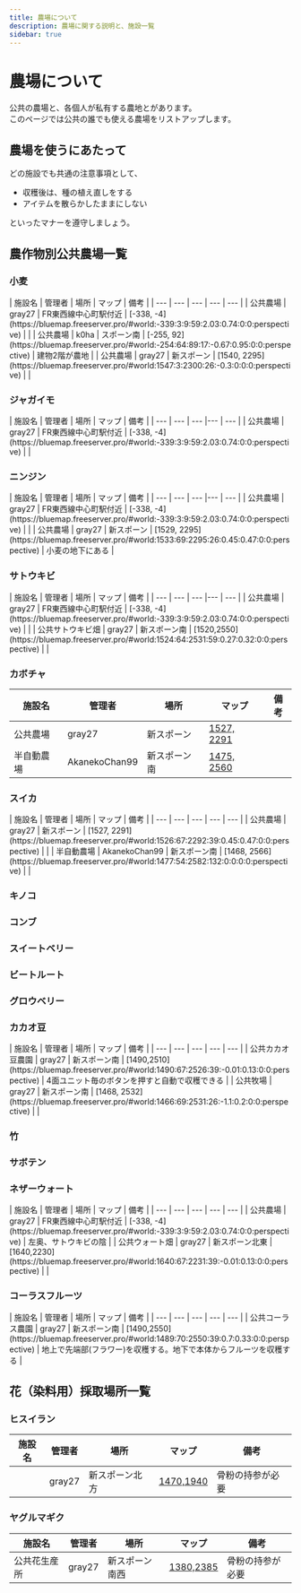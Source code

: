 ```yaml
---
title: 農場について
description: 農場に関する説明と、施設一覧
sidebar: true   
---
```


# 農場について
公共の農場と、各個人が私有する農地とがあります。  
このページでは公共の誰でも使える農場をリストアップします。

## 農場を使うにあたって
どの施設でも共通の注意事項として、
- 収穫後は、種の植え直しをする
- アイテムを散らかしたままにしない

といったマナーを遵守しましょう。

## 農作物別公共農場一覧
### 小麦
<item-sprite name="wheat" :scale="1" />
| 施設名 | 管理者 | 場所 | マップ | 備考 |
| --- | --- | --- | --- | --- |
| 公共農場 | gray27 | FR東西線中心町駅付近 | [-338, -4](https://bluemap.freeserver.pro/#world:-339:3:9:59:2.03:0.74:0:0:perspective) | |
| 公共農場 | k0ha | スポーン南 | [-255, 92](https://bluemap.freeserver.pro/#world:-254:64:89:17:-0.67:0.95:0:0:perspective) | 建物2階が農地 |
| 公共農場 | gray27 | 新スポーン | [1540, 2295](https://bluemap.freeserver.pro/#world:1547:3:2300:26:-0.3:0:0:0:perspective) | |

### ジャガイモ
<item-sprite name="potato" :scale="1" />
| 施設名 | 管理者 | 場所 | マップ | 備考 |
| --- | --- | --- |--- | --- |
| 公共農場 | gray27 | FR東西線中心町駅付近 | [-338, -4](https://bluemap.freeserver.pro/#world:-339:3:9:59:2.03:0.74:0:0:perspective) | |

### ニンジン
<item-sprite name="carrot" :scale="1" />
| 施設名 | 管理者 | 場所 | マップ | 備考 |
| --- | --- | --- |--- | --- |
| 公共農場 | gray27 | FR東西線中心町駅付近 | [-338, -4](https://bluemap.freeserver.pro/#world:-339:3:9:59:2.03:0.74:0:0:perspective) | |
| 公共農場 | gray27 | 新スポーン | [1529, 2295](https://bluemap.freeserver.pro/#world:1533:69:2295:26:0.45:0.47:0:0:perspective) | 小麦の地下にある |

### サトウキビ
<item-sprite name="cane" :scale="1" />
| 施設名 | 管理者 | 場所 | マップ | 備考 |
| --- | --- | --- |--- | --- |
| 公共農場 | gray27 | FR東西線中心町駅付近 | [-338, -4](https://bluemap.freeserver.pro/#world:-339:3:9:59:2.03:0.74:0:0:perspective) | |
| 公共サトウキビ畑 | gray27 | 新スポーン南 | [1520,2550](https://bluemap.freeserver.pro/#world:1524:64:2531:59:0.27:0.32:0:0:perspective) | |

### カボチャ
| 施設名 | 管理者 | 場所 | マップ | 備考 |
| --- | --- | --- | --- | --- |
| 公共農場 | gray27 | 新スポーン | [1527, 2291](https://bluemap.freeserver.pro/#world:1526:67:2292:39:0.45:0.47:0:0:perspective) | |
| 半自動農場 | AkanekoChan99 | 新スポーン南 | [1475, 2560](https://bluemap.freeserver.pro/#world:1502:54:2592:132:0:0:0:0:perspective) | |

### スイカ
<item-sprite name="melon" :scale="1" />
| 施設名 | 管理者 | 場所 | マップ | 備考 |
| --- | --- | --- | --- | --- |
| 公共農場 | gray27 | 新スポーン | [1527, 2291](https://bluemap.freeserver.pro/#world:1526:67:2292:39:0.45:0.47:0:0:perspective) | |
| 半自動農場 | AkanekoChan99 | 新スポーン南 | [1468, 2566](https://bluemap.freeserver.pro/#world:1477:54:2582:132:0:0:0:0:perspective) | |

### キノコ

### コンブ

### スイートベリー

### ビートルート

### グロウベリー

### カカオ豆
<item-sprite name="cocoa-beans" :scale="1" />
| 施設名 | 管理者 | 場所 | マップ | 備考 |
| --- | --- | --- | --- | --- |
| 公共カカオ豆農園 | gray27 | 新スポーン南 | [1490,2510](https://bluemap.freeserver.pro/#world:1490:67:2526:39:-0.01:0.13:0:0:perspective) | 4面ユニット毎のボタンを押すと自動で収穫できる |
| 公共牧場 | gray27 | 新スポーン南 | [1468, 2532](https://bluemap.freeserver.pro/#world:1466:69:2531:26:-1.1:0.2:0:0:perspective) | |

### 竹

### サボテン

### ネザーウォート
<item-sprite name="nether-wart" :scale="1" />
| 施設名 | 管理者 | 場所 | マップ | 備考 |
| --- | --- | --- | --- | --- |
| 公共農場 | gray27 | FR東西線中心町駅付近 | [-338, -4](https://bluemap.freeserver.pro/#world:-339:3:9:59:2.03:0.74:0:0:perspective) | 左奥、サトウキビの陰 |
| 公共ウォート畑 | gray27 | 新スポーン北東 | [1640,2230](https://bluemap.freeserver.pro/#world:1640:67:2231:39:-0.01:0.13:0:0:perspective) | |

### コーラスフルーツ
<item-sprite name="chorus-fruit" :scale="1" />
| 施設名 | 管理者 | 場所 | マップ | 備考 |
| --- | --- | --- | --- | --- |
| 公共コーラス農園 | gray27 | 新スポーン南 | [1490,2550](https://bluemap.freeserver.pro/#world:1489:70:2550:39:0.7:0.33:0:0:perspective) | 地上で先端部(フラワー)を収穫する。地下で本体からフルーツを収穫する |

## 花（染料用）採取場所一覧
### ヒスイラン
| 施設名 | 管理者 | 場所 | マップ | 備考 |
| --- | --- | --- | --- | --- |
| | gray27 | 新スポーン北方 | [1470,1940](https://bluemap.freeserver.pro/#world:1478:54:1927:88:0.84:0.33:0:0:perspective) | 骨粉の持参が必要 |

### ヤグルマギク
| 施設名 | 管理者 | 場所 | マップ | 備考 |
| --- | --- | --- | --- | --- |
| 公共花生産所 | gray27 | 新スポーン南西 | [1380,2385](https://bluemap.freeserver.pro/#world:1390:69:2392:39:2.3:0.52:0:0:perspective) | 骨粉の持参が必要 |
